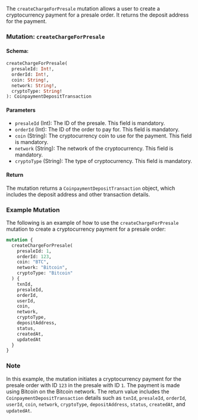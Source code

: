 The `createChargeForPresale` mutation allows a user to create a cryptocurrency payment for a presale order. It returns the deposit address for the payment.

### Mutation: `createChargeForPresale`

#### Schema:
```graphql
createChargeForPresale(
  presaleId: Int!,
  orderId: Int!,
  coin: String!,
  network: String!,
  cryptoType: String!
): CoinpaymentDepositTransaction
```

#### Parameters

- `presaleId` (Int): The ID of the presale. This field is mandatory.
- `orderId` (Int): The ID of the order to pay for. This field is mandatory.
- `coin` (String): The cryptocurrency coin to use for the payment. This field is mandatory.
- `network` (String): The network of the cryptocurrency. This field is mandatory.
- `cryptoType` (String): The type of cryptocurrency. This field is mandatory.

#### Return

The mutation returns a `CoinpaymentDepositTransaction` object, which includes the deposit address and other transaction details.

### Example Mutation

The following is an example of how to use the `createChargeForPresale` mutation to create a cryptocurrency payment for a presale order:

```graphql
mutation {
  createChargeForPresale(
    presaleId: 1,
    orderId: 123,
    coin: "BTC",
    network: "Bitcoin",
    cryptoType: "Bitcoin"
  ) {
    txnId,
    presaleId,
    orderId,
    userId,
    coin,
    network,
    cryptoType,
    depositAddress,
    status,
    createdAt,
    updatedAt
  }
}
```

### Note

In this example, the mutation initiates a cryptocurrency payment for the presale order with ID `123` in the presale with ID `1`. The payment is made using Bitcoin on the Bitcoin network. The return value includes the `CoinpaymentDepositTransaction` details such as `txnId`, `presaleId`, `orderId`, `userId`, `coin`, `network`, `cryptoType`, `depositAddress`, `status`, `createdAt`, and `updatedAt`.